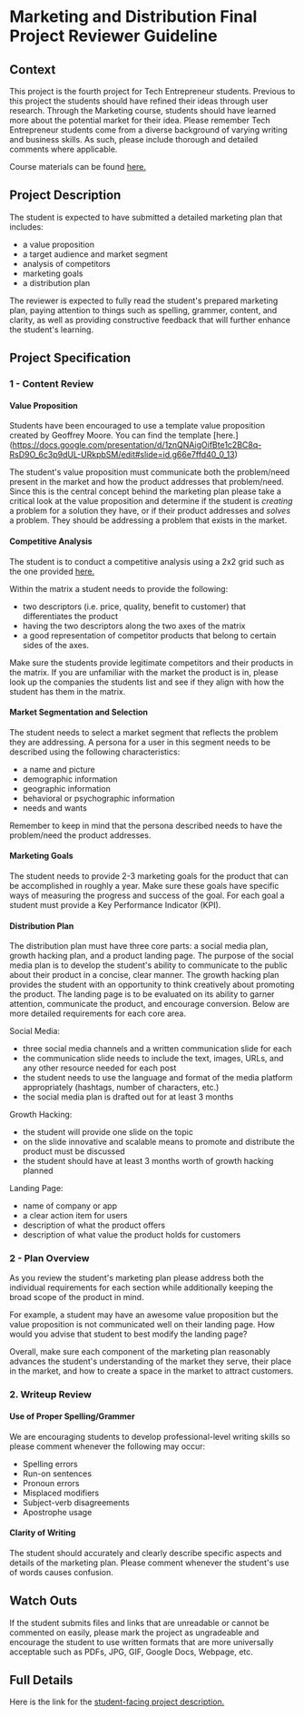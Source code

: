 Marketing and Distribution Final Project Reviewer Guideline
=============================================

## Context

This project is the fourth project for Tech Entrepreneur students. Previous to this project the students should have refined their ideas through user research. Through the Marketing course, students should have learned more about the potential market for their idea. Please remember Tech Entrepreneur students come from a diverse background of varying writing and business skills. As such, please include thorough and detailed comments where applicable.

Course materials can be found [here.]()

## Project Description

The student is expected to have submitted a detailed marketing plan that includes:

* a value proposition
* a target audience and market segment
* analysis of competitors
* marketing goals
* a distribution plan

The reviewer is expected to fully read the student's prepared marketing plan, paying attention to things such as spelling, grammer, content, and clarity, as well as providing constructive feedback that will further enhance the student's learning.

<!--Here is an example <project href = ...>.-->

## Project Specification

### 1 - Content Review

	
#### Value Proposition
Students have been encouraged to use a template value proposition created by Geoffrey Moore. You can find the template [here.] 
(https://docs.google.com/presentation/d/1znQNAigOifBte1c2BC8q-RsD9O_6c3p9dUL-URkpbSM/edit#slide=id.g66e7ffd40_0_13)

The student's value proposition must communicate both the problem/need present in the market and how the product addresses that problem/need. Since this is the central concept behind the marketing plan please take a critical look at the value proposition and determine if the student is _creating_ a problem for a solution they have, or if their product addresses and _solves_ a problem. They should be addressing a problem that exists in the market.

#### Competitive Analysis
The student is to conduct a competitive analysis using a 2x2 grid such as the one provided [here.](https://docs.google.com/presentation/d/1znQNAigOifBte1c2BC8q-RsD9O_6c3p9dUL-URkpbSM/edit#slide=id.g66e7ffd40_0_0)

Within the matrix a student needs to provide the following:

* two descriptors (i.e. price, quality, benefit to customer) that differentiates the product
* having the two descriptors along the two axes of the matrix
* a good representation of competitor products that belong to certain sides of the axes.

Make sure the students provide legitimate competitors and their products in the matrix. If you are unfamiliar with the market the product is in, please look up the companies the students list and see if they align with how the student has them in the matrix.

#### Market Segmentation and Selection
The student needs to select a market segment that reflects the problem they are addressing. A persona for a user in this segment needs to be described using the following characteristics:

* a name and picture
* demographic information 
* geographic information
* behavioral or psychographic information  
* needs and wants 

Remember to keep in mind that the persona described needs to have the problem/need the product addresses.
#### Marketing Goals
The student needs to provide 2-3 marketing goals for the product that can be accomplished in roughly a year. Make sure these goals have specific ways of measuring the progress and success of the goal. For each goal a student must provide a Key Performance Indicator (KPI).

#### Distribution Plan
The distribution plan must have three core parts: a social media plan, growth hacking plan, and a product landing page. The purpose of the social media plan is to develop the student's ability to communicate to the public about their product in a concise, clear manner. The growth hacking plan provides the student with an opportunity to think creatively about promoting the product. The landing page is to be evaluated on its ability to garner attention, communicate the product, and encourage conversion. Below are more detailed requirements for each core area.

Social Media:

* three social media channels and a written communication slide for each
* the communication slide needs to include the text, images, URLs, and any other resource needed for each post
* the student needs to use the language and format of the media platform appropriately (hashtags, number of characters, etc.)
* the social media plan is drafted out for at least 3 months

Growth Hacking:

* the student will provide one slide on the topic
* on the slide innovative and scalable means to promote and distribute the product must be discussed
* the student should have at least 3 months worth of growth hacking planned

Landing Page:

* name of company or app 
* a clear action item for users 
* description of what the product offers
* description of what value the product holds for customers

### 2 - Plan Overview
As you review the student's marketing plan please address both the individual requirements for each section while additionally keeping the broad scope of the product in mind. 

For example, a student may have an awesome value proposition but the value proposition is not communicated well on their landing page. How would you advise that student to best modify the landing page? 

Overall, make sure each component of the marketing plan reasonably advances the student's understanding of the market they serve, their place in the market, and how to create a space in the market to attract customers.

### 2. Writeup Review

#### Use of Proper Spelling/Grammer

We are encouraging students to develop professional-level writing skills so please comment whenever the following may occur:

* Spelling errors
* Run-on sentences
* Pronoun errors
* Misplaced modifiers
* Subject-verb disagreements
* Apostrophe usage

#### Clarity of Writing

The student should accurately and clearly describe specific aspects and details of the marketing plan. Please comment whenever the student's use of words causes confusion.

## Watch Outs

If the student submits files and links that are unreadable or cannot be commented on easily, please mark the project as ungradeable and encourage the student to use written formats that are more universally acceptable such as PDFs, JPG, GIF, Google Docs, Webpage, etc.

## Full Details

Here is the link for the [student-facing project description.](https://docs.google.com/document/d/1TeSOSsYRUcOqwNM3V08j98VSEXJ768g8NpeH3zBntFk/pub?embedded=true)
